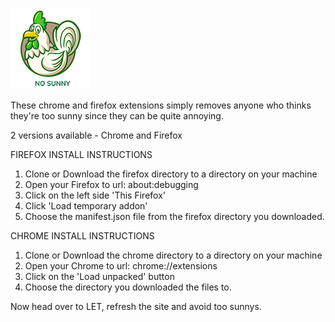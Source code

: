 <img src="chrome/images/icon-128.png" width="128"/>

These chrome and firefox extensions simply removes anyone who thinks they're too sunny
since they can be quite annoying.

2 versions available - Chrome and Firefox

FIREFOX INSTALL INSTRUCTIONS
1. Clone or Download the firefox directory to a directory on your machine
2. Open your Firefox to url: about:debugging
3. Click on the left side 'This Firefox'
4. Click 'Load temporary addon'
5. Choose the manifest.json file from the firefox directory you downloaded.

CHROME INSTALL INSTRUCTIONS
1. Clone or Download the chrome directory to a directory on your machine
2. Open your Chrome to url: chrome://extensions
3. Click on the 'Load unpacked' button
4. Choose the directory you downloaded the files to.

Now head over to LET, refresh the site and avoid too sunnys.
